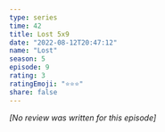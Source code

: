 ```yaml
---
type: series
time: 42
title: Lost 5x9
date: "2022-08-12T20:47:12"
name: "Lost"
season: 5
episode: 9
rating: 3
ratingEmoji: "⭐️⭐️⭐️"
share: false
---
```


*[No review was written for this episode]*